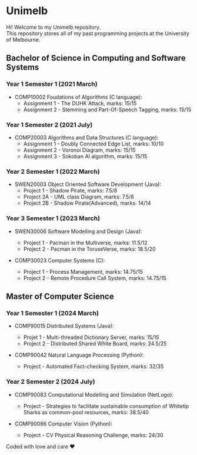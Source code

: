 # Unimelb

Hi! Welcome to my Unimelb repository.  
This repository stores all of my past programming projects at the University of Melbourne.

## Bachelor of Science in Computing and Software Systems

### Year 1 Semester 1 (2021 March)  
* COMP10002 Foudations of Algorithms (C language):  
  * Assignment 1 - The DUHK Attack, marks: 15/15  
  * Assignment 2 - Stemming and Part-Of-Speech Tagging, marks: 15/15

### Year 1 Semester 2 (2021 July)  
* COMP20003 Algorithms and Data Structures (C language):  
  * Assignment 1 - Doubly Connected Edge List, marks: 10/10
  *  Assignment 2 - Voronoi Diagram, marks: 15/15  
  * Assignment 3 - Sokoban AI algorithm, marks: 15/15

### Year 2 Semester 1 (2022 March)  
* SWEN20003 Object Oriented Software Development (Java):
  * Project 1 - Shadow Pirate, marks: 7.5/8  
  * Project 2A - UML class Diagram, marks: 7.5/8  
  * Project 2B - Shadow Pirate(Advanced), marks: 14/14

### Year 3 Semester 1 (2023 March)
* SWEN30006 Software Modelling and Design (Java):
  * Project 1 - Pacman in the Multiverse, marks: 11.5/12  
  * Project 2 - Pacman in the ToruseVerse, marks: 18.5/20

* COMP30023 Computer Systems (C):
  * Project 1 - Process Management, marks: 14.75/15  
  * Project 2 - Remote Procedure Call System, marks: 14.75/15

## Master of Computer Science

### Year 1 Semester 1 (2024 March)  
* COMP90015 Distributed Systems (Java):
  *  Projet 1 - Multi-threaded Dictionary Server, marks: 15/15
  *   Project 2 - Distributed Shared White Board, marks: 24.5/25

* COMP90042 Natural Language Processing (Python):  
  * Project - Automated Fact-checking System, marks: 32/35

### Year 2 Semester 2 (2024 July)  
* COMP90083 Computational Modelling and Simulation (NetLogo):
  *  Project - Strategies to facilitate sustainable consumption of Whitetip Sharks as common-pool resources, marks: 38.5/40

* COMP90086 Computer Vision (Python):  
  * Project - CV Physical Reasoning Challenge, marks: 24/30

Coded with love and care ❤️
